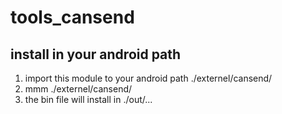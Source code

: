 # tools_cansend
install in your android path
--------------------------------------
1. import this module to your android path ./externel/cansend/
2. mmm ./externel/cansend/
3. the bin file will install in ./out/...
